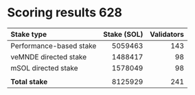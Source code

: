 # Scoring results 628

| Stake type              | Stake (SOL)    | Validators     |
|:------------------------|---------------:|---------------:|
| Performance-based stake | 5059463        | 143            |
| veMNDE directed stake   | 1488417        | 98             |
| mSOL directed stake     | 1578049        | 98             |
|                         |                |                |
| **Total stake**         | 8125929        | 241            |